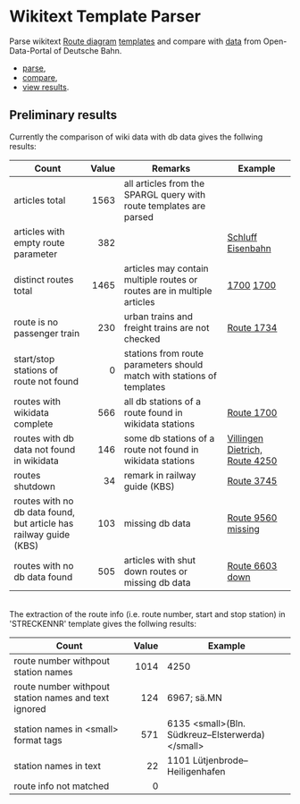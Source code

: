 # Wikitext Template Parser

Parse wikitext [Route diagram](https://de.wikipedia.org/wiki/Wikipedia:Formatvorlage_Bahnstrecke) [templates](https://www.mediawiki.org/wiki/Help:Templates) and compare with [data](https://data.deutschebahn.com/dataset/geo-betriebsstelle) from Open-Data-Portal of Deutsche Bahn.

* [parse](./src/WikitextTemplateParser/readme.md),
* [compare](./src/WikitextDbComparer/readme.md),
* [view results](./src/ResultsViewer/readme.md).

## Preliminary results

Currently the comparison of wiki data with db data gives the follwing results:

| Count | Value | Remarks | Example |
|---|-----:|---|---|
|articles total|1563|all articles from the SPARGL query with route templates are parsed||
|articles with empty route parameter|382||[Schluff Eisenbahn](https://de.wikipedia.org/wiki/Schluff_(Eisenbahn))|
|distinct routes total|1465|articles may contain multiple routes or routes are in multiple articles |[1700](https://de.wikipedia.org/wiki/Bahnstrecke_Hamm%E2%80%93Minden) [1700](https://de.wikipedia.org/wiki/Bahnstrecke_Hannover%E2%80%93Minden)|
|route is no passenger train|230|urban trains and freight trains are not checked|[Route 1734](https://de.wikipedia.org/wiki/Bahnstrecke_Hannover%E2%80%93Braunschweig)|
|start/stop stations of route not found|0|stations from route parameters should match with stations of templates||
|routes with wikidata complete|566|all db stations of a route found in wikidata stations|[Route 1700](https://de.wikipedia.org/wiki/Bahnstrecke_Hamm%E2%80%93Minden)|
|routes with db data not found in wikidata|146|some db stations of a route not found in wikidata stations|[Villingen Dietrich, Route 4250](https://de.wikipedia.org/wiki/Schwarzwaldbahn_(Baden))|
|routes shutdown|34|remark in railway guide (KBS)|[Route 3745](https://de.wikipedia.org/wiki/Oberwaldbahn)|
|routes with no db data found, <br/>but article has railway guide (KBS)|103|missing db data|[Route 9560 missing](https://de.wikipedia.org/wiki/Bahnstrecke_Schaftlach%E2%80%93Tegernsee)|
|routes with no db data found|505|articles with shut down routes or missing db data|[Route 6603 down](https://de.wikipedia.org/wiki/Bahnstrecke_Pirna%E2%80%93Gottleuba)|

<br/>
The extraction of the route info (i.e. route number, start and stop station) in 'STRECKENNR' template gives the follwing results:

| Count | Value | Example |
|---|-----:|---|
| route number withpout station names|1014|4250|
| route number withpout station names and text ignored|124|6967; sä.MN|
| station names in &lt;small&gt; format tags|571|6135 &lt;small>(Bln. Südkreuz–Elsterwerda)&lt;/small>|
| station names in text|22|1101 Lütjenbrode–Heiligenhafen|
| route info not matched|0||
